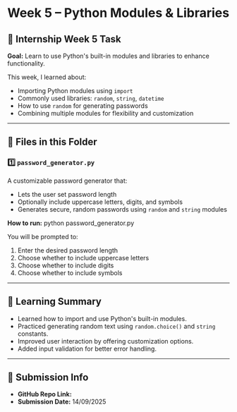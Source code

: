 # Week 5 – Python Modules & Libraries

## 📅 Internship Week 5 Task
**Goal:** Learn to use Python's built-in modules and libraries to enhance functionality.

This week, I learned about:
- Importing Python modules using `import`
- Commonly used libraries: `random`, `string`, `datetime`
- How to use `random` for generating passwords
- Combining multiple modules for flexibility and customization

---

## 📂 Files in this Folder

### 1️⃣ `password_generator.py`
A customizable password generator that:
- Lets the user set password length
- Optionally include uppercase letters, digits, and symbols
- Generates secure, random passwords using `random` and `string` modules

**How to run:**
python password_generator.py


You will be prompted to:
1. Enter the desired password length
2. Choose whether to include uppercase letters
3. Choose whether to include digits
4. Choose whether to include symbols

---

## 📝 Learning Summary
- Learned how to import and use Python's built-in modules.
- Practiced generating random text using `random.choice()` and `string` constants.
- Improved user interaction by offering customization options.
- Added input validation for better error handling.

---

## 📌 Submission Info
- **GitHub Repo Link:** 
- **Submission Date:** 14/09/2025

